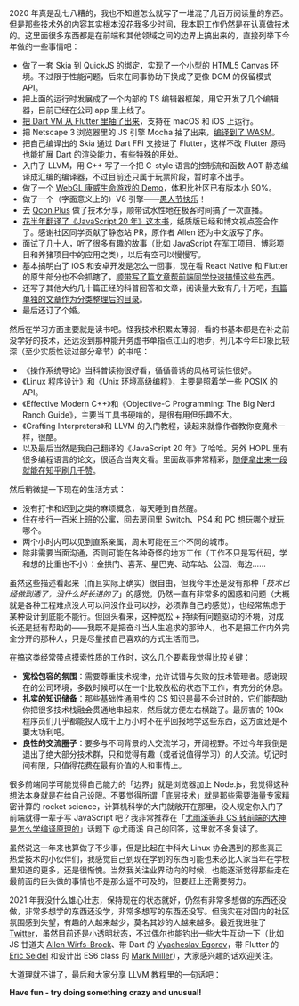 <p data-pid="Oh1no7qy">2020 年真是乱七八糟的，我也不知道怎么就写了一堆混了几百万阅读量的东西。但是那些技术外的内容其实根本没花我多少时间，我本职工作仍然是在认真做技术的。这里面很多东西都是在前端和其他领域之间的边界上搞出来的，直接列举下今年做的一些事情吧：</p><ul><li data-pid="_q-glaIB">做了一套 Skia 到 QuickJS 的绑定，实现了一个小型的 HTML5 Canvas 环境。不过限于性能问题，后来在同事协助下换成了更像 DOM 的保留模式 API。</li><li data-pid="vIgPsLOv">把上面的运行时发展成了一个内部的 TS 编辑器框架，用它开发了几个编辑器，目前已经在公司 app 里上线了。</li><li data-pid="JIk5-lAN"><a href="https://zhuanlan.zhihu.com/p/296388598" class="internal">把 Dart VM 从 Flutter 里抽了出来</a>，支持在 macOS 和 iOS 上运行。</li><li data-pid="G1KCscYc">把 Netscape 3 浏览器里的 JS 引擎 Mocha 抽了出来，<a href="https://zhuanlan.zhihu.com/p/330586852" class="internal">编译到了 WASM</a>。</li><li data-pid="L0e_hvFA">把自己编译出的 Skia 通过 Dart FFI 又接进了 Flutter，这样不改 Flutter 源码也能扩展 Dart 的渲染能力，有些特殊的用处。</li><li data-pid="PJw-T2St">入门了 LLVM，用 C++ 写了一个把 C-style 语言的控制流和函数 AOT 静态编译成汇编的编译器，不过目前还只属于玩票阶段，暂时拿不出手。</li><li data-pid="1AR7fghA">做了一个 <a href="https://zhuanlan.zhihu.com/p/197675822" class="internal">WebGL 康威生命游戏的 Demo</a>，体积比社区已有版本小 90%。</li><li data-pid="iXM-IjlM">做了一个（字面意义上的）V8 引擎——<a href="https://zhuanlan.zhihu.com/p/122186045" class="internal">愚人节快乐</a>！</li><li data-pid="X363cB02">去 <a href="http://link.zhihu.com/?target=https%3A//qconplus.infoq.cn/2020/beijing/presentation/2763" class=" wrap external" target="_blank" rel="nofollow noreferrer">Qcon Plus</a> 做了技术分享，顺带试水性地在极客时间搞了一次直播。</li><li data-pid="LAx3HzoH"><a href="https://zhuanlan.zhihu.com/p/257990478" class="internal">花半年翻译了《JavaScript 20 年》这本书</a>，纸质版已经和博文视点签合作了。感谢社区同学贡献了静态站 PR，原作者 Allen 还为中文版写了序。</li><li data-pid="hELMhES3">面试了几十人，听了很多有趣的故事（比如 JavaScript 在军工项目、博彩项目和养猪项目中的应用之类），以后有空可以慢慢写。</li><li data-pid="UW0oY1Zy">基本搞明白了 iOS 和安卓开发是怎么一回事，现在看 React Native 和 Flutter 的原生部分也不会抓瞎了，<a href="https://zhuanlan.zhihu.com/p/340410273" class="internal">顺带写了篇文章帮前端同学快速搞懂这些东西</a>。</li><li data-pid="mprH9VuF">还写了其他大约几十篇正经的科普回答和文章，阅读量大致有几十万吧，<a href="https://zhuanlan.zhihu.com/p/115537741" class="internal">有篇单独的文章作为分类整理后的目录</a>。</li><li data-pid="dZ7vXVTY">最后还订了个婚。</li></ul><p data-pid="8O8MsFXW">然后在学习方面主要就是读书吧。怪我技术积累太薄弱，看的书基本都是在补之前没学好的技术，还远没到那种能开务虚书单指点江山的地步，列几本今年印象比较深（至少实质性读过部分章节）的书吧：</p><ul><li data-pid="rWSR2uXs">《操作系统导论》当科普读物很好看，循循善诱的风格可读性很好。</li><li data-pid="7I0dh0FQ">《Linux 程序设计》和《Unix 环境高级编程》，主要是照着学一些 POSIX 的 API。</li><li data-pid="xuEgU86w">《Effective Modern C++》和《Objective-C Programming: The Big Nerd Ranch Guide》，主要当工具书硬啃的，是很有用但乐趣不大。</li><li data-pid="cNgAD93e">《Crafting Interpreters》和 LLVM 的入门教程，读起来就像作者教你变魔术一样，很酷。</li><li data-pid="ybC682Vz">以及最后当然是我自己翻译的《JavaScript 20 年》了哈哈。另外 HOPL 里有很多编程语言的论文，很适合当爽文看。里面故事非常精彩，<a href="https://www.zhihu.com/question/21991014/answer/1513267624" class="internal">随便拿出来一段就能在知乎刷几千赞</a>。</li></ul><p data-pid="OIDUWAqa">然后稍微提一下现在的生活方式：</p><ul><li data-pid="j3PGU3r4">没有打卡和迟到之类的麻烦概念，每天睡到自然醒。</li><li data-pid="q4LiHJXh">住在步行一百米上班的公寓，回去房间里 Switch、PS4 和 PC 想玩哪个就玩哪个。</li><li data-pid="xm5urTnm">两个小时内可以见到直系亲属，周末可能在三个不同的城市。</li><li data-pid="R8m5YaJD">除非需要当面沟通，否则可能在各种奇怪的地方工作（工作不只是写代码，学和想的比重也不小）：金拱门、喜茶、星巴克、动车站、公园、海边……</li></ul><p data-pid="mh9kRvpx">虽然这些描述看起来（而且实际上确实）很自由，但我今年还是没有那种「<i>技术已经做到透了，没什么好长进的了</i>」的感觉，仍然一直有非常多的困惑和问题（大概就是各种工程难点没人可以问没作业可以抄，必须靠自己的感觉），也经常焦虑于某种设计到底能不能行。但回头看来，这种宽松 + 持续有问题驱动的环境，对成长还是挺有帮助的——我既不是把奋斗当人生追求的那种人，也不是把工作内外完全分开的那种人，只是尽量按自己喜欢的方式生活而已。</p><p data-pid="yNNWFdMi">在搞这类经常带点摸索性质的工作时，这么几个要素我觉得比较关键：</p><ul><li data-pid="HhD2XcHS"><b>宽松包容的氛围</b>：需要尊重技术规律，允许试错与失败的技术管理者。感谢现在的公司环境，多数时候可以在一个比较放松的状态下工作，有充分的休息。</li><li data-pid="XsUaVwXE"><b>扎实的知识储备</b>：那些基础性通用性的 CS 知识是最不会过时的，它们能帮助你把很多技术栈融会贯通地串起来，然后就方便左右横跳了。最厉害的 100x 程序员们几乎都能投入成千上万小时不在乎回报地学这些东西，这方面还是不要太功利吧。</li><li data-pid="0-7vWikS"><b>良性的交流圈子</b>：要多与不同背景的人交流学习，开阔视野。不过今年我倒是退出了绝大部分技术群，只和觉得有趣（或者说值得学习）的人交流。切记时间有限，只值得花费在最有价值的人和事情上。</li></ul><p data-pid="eYbtUntP">很多前端同学可能觉得自己能力的「边界」就是浏览器加上 Node.js，我觉得这种想法本身就是在给自己设限。不要觉得所谓「底层技术」就是那些需要海量专家精密计算的 rocket science，计算机科学的大门就敞开在那里，没人规定你入门了前端就得一辈子写 JavaScript 吧？我非常推荐在「<a href="https://www.zhihu.com/question/53539039/answer/135410564" class="internal">尤雨溪等非 CS 转前端的大神是怎么学编译原理的</a>」话题下 @尤雨溪 自己的回答，这里就不多复读了。</p><p data-pid="XMWs4L8J">虽然说这一年来也算做了不少事，但是比起在中科大 Linux 协会遇到的那些真正热爱技术的小伙伴们，我感觉自己到现在学到的东西可能也未必比人家当年在学校里知道的更多，还是很惭愧。当然我关注业界动向的时候，也能逐渐觉得那些走在最前面的巨头做的事情也不是那么遥不可及的，但要赶上还需要努力。</p><p data-pid="Y7VabmzM">2021 年我没什么雄心壮志，保持现在的状态就好，仍然有非常多想做的东西还没做，非常多想学的东西还没学，非常多想写的东西还没写。但我实在对国内的社区氛围感到失望，有趣的人越来越少，莫名其妙的人越来越多。最近我进驻了 <a href="http://link.zhihu.com/?target=https%3A//twitter.com/ewind1994" class=" wrap external" target="_blank" rel="nofollow noreferrer">Twitter</a>，虽然目前还是小透明状态，不过偶尔也能钓出一些大牛互动一下（比如 JS 甘道夫 <a href="http://link.zhihu.com/?target=https%3A//twitter.com/awbjs/status/1336115821781782528" class=" wrap external" target="_blank" rel="nofollow noreferrer">Allen Wirfs-Brock</a>、带 Dart 的 <a href="http://link.zhihu.com/?target=https%3A//twitter.com/mraleph/status/1333749262392455170" class=" wrap external" target="_blank" rel="nofollow noreferrer">Vyacheslav Egorov</a>，带 Flutter 的 <a href="http://link.zhihu.com/?target=https%3A//twitter.com/_eseidel/status/1339223439979245570" class=" wrap external" target="_blank" rel="nofollow noreferrer">Eric Seidel</a> 和设计出 ES6 class 的 <a href="http://link.zhihu.com/?target=https%3A//twitter.com/marksammiller/status/1336188298381807622" class=" wrap external" target="_blank" rel="nofollow noreferrer">Mark Miller</a>），大家感兴趣的话欢迎关注。</p><p data-pid="U0fu1UFA">大道理就不讲了，最后和大家分享 LLVM 教程里的一句话吧：</p><p data-pid="I-7ab3F-"><b>Have fun - try doing something crazy and unusual!</b></p>
